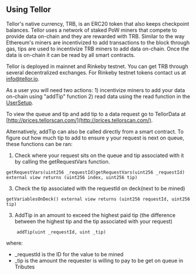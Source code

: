 ## Using Tellor

Tellor's native currency, TRB, is an ERC20 token that also keeps checkpoint balances. Tellor uses a network of staked PoW miners that compete to provide data on-chain and they are rewarded with TRB. Similar to the way Ethereum's miners are incentivized to add transactions to the block through gas, tips are used to incentivize TRB miners to add data on-chain. Once the data is on-chain it can be read by all smart contracts.

Tellor is deployed in mainnet and Rinkeby testnet. You can get TRB through several decentralized exchanges. For Rinkeby testnet tokens contact us at info@tellor.io.

As a user you will need two actions: 1) incentivize miners to add your data on-chain using "addTip" function 2) read data using the read function in the [UserSetup](./UserSetup.md).

To view the queue and tip and add tip to a data request go to TellorData at [http://prices.tellorscan.com/](http://prices.tellorscan.com/).

Alternatively, addTip can also be called directly from a smart contract. To figure out how much tip to add to ensure y your request is next on queue, these functions can be ran:

1) Check where your request sits on the queue and tip associated with it by calling the getRequestVars function.

```solidity
getRequestVars(uint256 _requestId)getRequestVars(uint256 _requestId) external view returns (uint256 index, uint256 tip) 
```

3) Check the tip associated with the requestId on deck(next to be mined)
```solidity
getVariablesOnDeck() external view returns (uint256 requestId, uint256 tip)
```

3) AddTip in an amount to exceed the highest paid tip (the difference between the highest tip and the tip associated with your request)

```solidity
    addTip(uint _requestId, uint _tip)
```

where:

  * \_requestId is the ID for the value to be mined
  * \_tip is the amount the requester is willing to pay to be get on queue in Tributes

